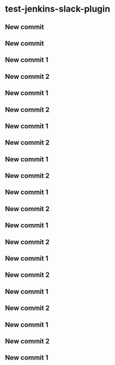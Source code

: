 # test-jenkins-slack-plugin
## New commit
## New commit
## New commit 1
## New commit 2
## New commit 1
## New commit 2
## New commit 1
## New commit 2
## New commit 1
## New commit 2
## New commit 1
## New commit 2
## New commit 1
## New commit 2
## New commit 1
## New commit 2
## New commit 1
## New commit 2
## New commit 1
## New commit 2
## New commit 1
